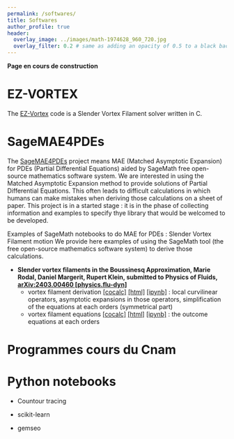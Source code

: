 ```yaml
---
permalink: /softwares/
title: Softwares
author_profile: true
header:
  overlay_image: ../images/math-1974628_960_720.jpg
  overlay_filter: 0.2 # same as adding an opacity of 0.5 to a black background
---
```

**Page en cours de construction**

# EZ-VORTEX
The [EZ-Vortex](https://github.com/danielmargerit/ezvortex) code is a Slender Vortex Filament solver written in C.

# SageMAE4PDEs
The [SageMAE4PDEs](https://github.com/danielmargerit/SageMAE4PDEs) project means MAE (Matched Asymptotic Expansion) for PDEs (Partial Differential Equations) aided by SageMath free open-source mathematics software system.
We are interested in using the Matched Asymptotic Expansion method to provide solutions of Partial Differential Equations. This often leads to difficult calculations in which humans can make mistakes when deriving those calculations on a sheet of paper.
This project is in a started stage : it is in the phase of collecting information and examples to specify thye library that would be welcomed to be developed.

Examples of SageMath notebooks to do MAE for PDEs : Slender Vortex Filament motion
We provide here examples of using the SageMath tool (the free open-source mathematics software system) to derive those calculations.
- **Slender vortex filaments in the Boussinesq Approximation, Marie Rodal, Daniel Margerit, Rupert Klein, submitted to Physics of Fluids, [arXiv:2403.00460 [physics.flu-dyn]](https://arxiv.org/abs/2403.00460)**
	- vortex filament derivation 
	[[cocalc]](https://cocalc.com/github/danielmargerit/SageMAE4PDEs/blob/main/Notebooks/vortex_dynamics/vortex_nb_CT.ipynb)
	[[html]](https://github.com/danielmargerit/SageMAE4PDEs/blob/main/Notebooks/vortex_dynamics/vortex_nb_CT.html)
	[[ipynb]](https://github.com/danielmargerit/SageMAE4PDEs/blob/main/Notebooks/vortex_dynamics/vortex_nb_CT.ipynb) 
	: local curvilinear operators, asymptotic expansions in those operators, simplification of the equations at each orders (symmetrical part)
	- vortex filament equations 
	[[cocalc]](https://cocalc.com/github/danielmargerit/SageMAE4PDEs/blob/main/Notebooks/vortex_dynamics/vortex_nb_CT-Summary.ipynb)
	[[html]](https://github.com/danielmargerit/SageMAE4PDEs/blob/main/Notebooks/vortex_dynamics/vortex_nb_CT-Summary.html)
	[[ipynb]](https://github.com/danielmargerit/SageMAE4PDEs/blob/main/Notebooks/vortex_dynamics/vortex_nb_CT-Summary.ipynb)
	: the outcome equations at each orders


# Programmes cours du Cnam 

# Python notebooks

- Countour tracing

- scikit-learn

- gemseo


